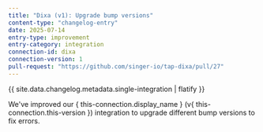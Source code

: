 ```yaml
---
title: "Dixa (v1): Upgrade bump versions"
content-type: "changelog-entry"
date: 2025-07-14
entry-type: improvement
entry-category: integration
connection-id: dixa
connection-version: 1
pull-request: "https://github.com/singer-io/tap-dixa/pull/27"
---
```

{{ site.data.changelog.metadata.single-integration | flatify }}

We've improved our { this-connection.display_name } (v{ this-connection.this-version }) integration to upgrade different bump versions to fix errors.